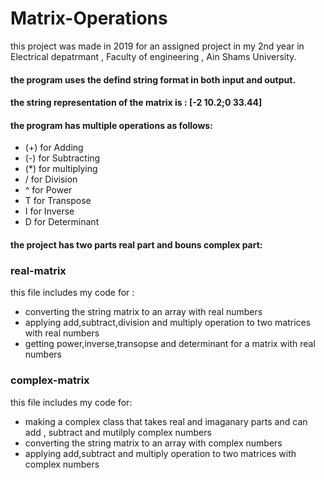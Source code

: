 # Matrix-Operations

this project was made in 2019 for an assigned project in my 2nd year in Electrical depatrmant , Faculty of engineering , Ain Shams University.

#### the program uses the defind string format in both input and output.
#### the string representation of the matrix is : [-2 10.2;0 33.44]
#### the program has multiple operations as follows: 
* (+) for Adding
* (-) for Subtracting
* (*) for multiplying
* / for Division
* ^ for Power
* T for Transpose
* I for Inverse
* D for Determinant 
#### the project has two parts real part and bouns complex part:
### real-matrix 
this file includes my code for :
* converting the string matrix to an array with real numbers  
* applying add,subtract,division and multiply operation to two matrices with real numbers
* getting power,inverse,transopse and determinant for a matrix with real numbers

### complex-matrix
this file includes my code for:
* making a complex class that takes real and imaganary parts and can add , subtract and mutilply complex numbers
* converting the string matrix to an array with complex numbers
* applying add,subtract and multiply operation to two matrices with complex numbers
